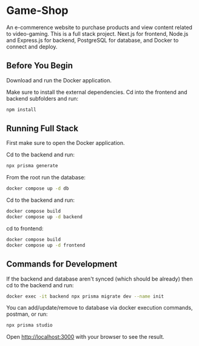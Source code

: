 # Game-Shop

An e-commerence website to purchase products and view content related to video-gaming. This is a full stack project. Next.js for frontend, Node.js and Express.js for backend, PostgreSQL for database, and Docker to connect and deploy.

## Before You Begin

Download and run the Docker application. 

Make sure to install the external dependencies. Cd into the frontend and backend subfolders and run:

```bash
npm install
```

## Running Full Stack

First make sure to open the Docker application. 

Cd to the backend and run: 
```bash
npx prisma generate
```

From the root run the database:
```bash 
docker compose up -d db
```

Cd to the backend and run: 
```bash
docker compose build
docker compose up -d backend
```

cd to frontend:
```bash
docker compose build
docker compose up -d frontend
```

## Commands for Development 

If the backend and database aren't synced (which should be already) then cd to the backend and run: 
```bash
docker exec -it backend npx prisma migrate dev --name init
```

You can add/update/remove to database via docker execution commands, postman, or run:
```bash
npx prisma studio
```

Open [http://localhost:3000](http://localhost:3000) with your browser to see the result.
